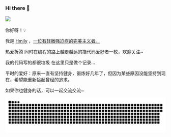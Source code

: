 ### Hi there 👋

<!--
**ihmily/ihmily** is a ✨ _special_ ✨ repository because its `README.md` (this file) appears on your GitHub profile.

Here are some ideas to get you started:

- 🔭 I’m currently working on ...

- 🌱 I’m currently learning ...

- 👯 I’m looking to collaborate on ...

- 🤔 I’m looking for help with ...

- 💬 Ask me about ...

- 📫 How to reach me: ...

- 😄 Pronouns: ...

- ⚡ Fun fact: ...
  -->

![](https://views.whatilearened.today/views/github/ihmily/views.svg)

你好呀！💡

我是 [Hmily](https://github.com/ihmily) ，[一位有轻微强迫症的完美主义者。](https://github.com/ihmily)

热爱折腾 同时在编程的路上越走越远的撸代码爱好者一枚，欢迎关注~

我的代码写的都很垃圾 在这里只是做个记录...

平时的爱好：原来一直有坚持健身，锻炼好几年了，但因为某些原因没能坚持到现在，希望能重新拾起曾经的追求。

如果你也健身的话，可以一起交流交流~

![](https://github.com/ihmily/ihmily/blob/main/images/github-contribution-grid-snake.svg)





